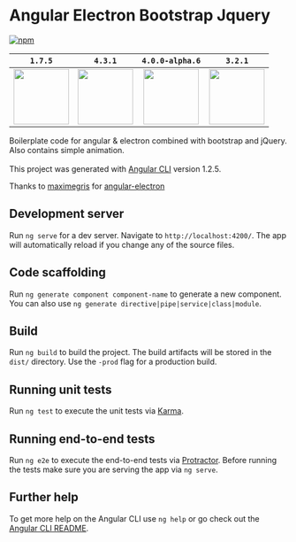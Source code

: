 # Angular Electron Bootstrap Jquery

[![npm][npm-badge]][npm-badge-url]

<table>
<thead>
<th>
<code>1.7.5</code>
</th>
<th>
<code>4.3.1</code>
</th>
<th align="center">
<code>4.0.0-alpha.6</code>
</th>
<th>
<code>3.2.1</code>
</th>
</thead>
<tbody>
<tr align="center">
<td>
<a href="https://electron.atom.io/">
<img src="https://camo.githubusercontent.com/79904b8ba0d1bce43022bbd5710f0ea1db33f54f/68747470733a2f2f7261776769742e636f6d2f73696e647265736f726875732f617765736f6d652d656c656374726f6e2f6d61737465722f656c656374726f6e2d6c6f676f2e737667" width="100" height="100">
</a>
</td>
<td>
<a href="https://angular.io/">
<img src="https://angular.io/assets/images/logos/angular/angular.svg" width="100" height="100">
</a>
</td>
<td>
<a href="https://v4-alpha.getbootstrap.com">
<img src="https://upload.wikimedia.org/wikipedia/commons/e/ea/Boostrap_logo.svg" width="100" height="100">
</a>
</td>
<td>
<a href="https://jquery.com/">
<img src="http://www.ics.hawaii.edu/wp-content/uploads/2013/08/jquerylogo320.png" width="100" height="100">
</a>
</td>
</tr>
</tbody>
</table>

Boilerplate code for angular & electron combined with bootstrap and jQuery. Also contains simple animation.
<br>
<br>
This project was generated with [Angular CLI](https://github.com/angular/angular-cli) version 1.2.5.

Thanks to <a href="https://github.com/maximegris">maximegris</a> for <a href="https://github.com/maximegris/angular-electron">angular-electron</a>

## Development server

Run `ng serve` for a dev server. Navigate to `http://localhost:4200/`. The app will automatically reload if you change any of the source files.

## Code scaffolding

Run `ng generate component component-name` to generate a new component. You can also use `ng generate directive|pipe|service|class|module`.

## Build

Run `ng build` to build the project. The build artifacts will be stored in the `dist/` directory. Use the `-prod` flag for a production build.

## Running unit tests

Run `ng test` to execute the unit tests via [Karma](https://karma-runner.github.io).

## Running end-to-end tests

Run `ng e2e` to execute the end-to-end tests via [Protractor](http://www.protractortest.org/).
Before running the tests make sure you are serving the app via `ng serve`.

## Further help

To get more help on the Angular CLI use `ng help` or go check out the [Angular CLI README](https://github.com/angular/angular-cli/blob/master/README.md).


[npm-badge]: https://img.shields.io/npm/v/@angular/cli.svg
[npm-badge-url]: https://www.npmjs.com/package/@angular/cli

[bs-logo]: https://v4-alpha.getbootstrap.com/assets/brand/bootstrap-social-logo.png
[bs-url]: https://v4-alpha.getbootstrap.com
